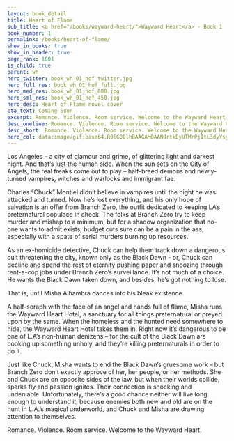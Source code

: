 ```yaml
---
layout: book_detail
title: Heart of Flame
sub_title: <a href="/books/wayward-heart/">Wayward Heart</a> · Book 1
book_number: 1
permalink: /books/heart-of-flame/
show_in_books: true
show_in_header: true
page_rank: 1001
is_child: true
parent: wh
hero_twitter: book_wh_01_hof_twitter.jpg
hero_full_res: book_wh_01_hof_full.jpg
hero_med_res: book_wh_01_hof_600.jpg
hero_sml_res: book_wh_01_hof_450.jpg
hero_desc: Heart of Flame novel cover
cta_text: Coming Soon
excerpt: Romance. Violence. Room service. Welcome to the Wayward Heart.
desc_oneline: Romance. Violence. Room service. Welcome to the Wayward Heart.
desc_short: Romance. Violence. Room service. Welcome to the Wayward Heart.
hero_col: data:image/gif;base64,R0lGODlhBAAGAMQAANOrtkEyUTMrPjItL3dyYsyxw5l0xEk+jYNgw6OikM6qspWPg3t9mzMsUT40VnJrdaJ7yDs6U2pdU76Zo1NMXCskTU9Hm31XwAAAAAAAAAAAAAAAAAAAAAAAAAAAAAAAACH5BAAAAAAALAAAAAAEAAYAAAUUYLJIDPFQgzAp0VEA1mVASNU4QQgAOw==
---
```


Los Angeles – a city of glamour and grime, of glittering light and darkest night. And that’s just the human side. When the sun sets on the City of Angels, the real freaks come out to play – half-breed demons and newly-turned vampires, witches and warlocks and immigrant fae. 

Charles “Chuck” Montiel didn’t believe in vampires until the night he was attacked and turned. Now he’s lost everything, and his only hope of salvation is an offer from Branch Zero, the outfit dedicated to keeping LA’s preternatural populace in check. The folks at Branch Zero try to keep murder and mishap to a minimum, but for a shadow organization that no-one wants to admit exists, budget cuts sure can be a pain in the ass, especially with a spate of serial murders burning up resources.

As an ex-homicide detective, Chuck can help them track down a dangerous cult threatening the city, known only as the Black Dawn - or, Chuck can decline and spend the rest of eternity pushing paper and snoozing through rent-a-cop jobs under Branch Zero’s surveillance. It’s not much of a choice. He wants the Black Dawn taken down, and besides, he’s got nothing to lose. 

That is, until Misha Alhambra dances into his bleak existence.

A half-seraph with the face of an angel and hands full of flame, Misha runs the Wayward Heart Hotel, a sanctuary for all things preternatural or preyed upon by the same. When the homeless and the hunted need somewhere to hide, the Wayward Heart Hotel takes them in. Right now it’s dangerous to be one of L.A’s non-human denizens – for the cult of the Black Dawn are cooking up something unholy, and they’re killing preternaturals in order to do it. 

Just like Chuck, Misha wants to end the Black Dawn’s gruesome work – but Branch Zero don’t exactly approve of her, her people, or her methods. She and Chuck are on opposite sides of the law, but when their worlds collide, sparks fly and passion ignites. Their connection is shocking and undeniable. Unfortunately, there’s a good chance neither will live long enough to understand it, because enemies both new and old are on the hunt in L.A.’s magical underworld, and Chuck and Misha are drawing attention to themselves. 

Romance. Violence. Room service. Welcome to the Wayward Heart. 
